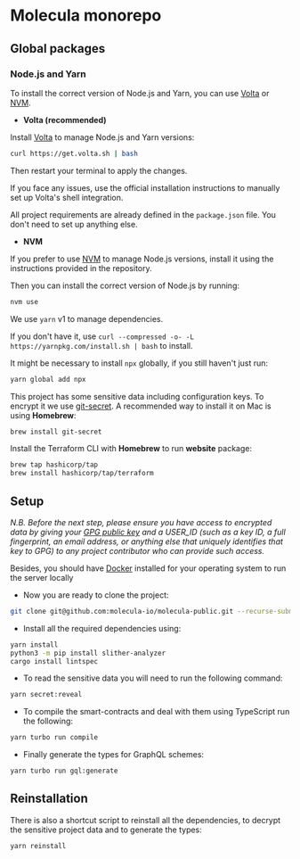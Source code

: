 # Molecula monorepo

## Global packages

### Node.js and Yarn

To install the correct version of Node.js and Yarn, you can use [Volta](https://volta.sh/) or [NVM](https://github.com/nvm-sh/nvm).

-   **Volta (recommended)**

Install [Volta](https://volta.sh/) to manage Node.js and Yarn versions:

```sh
curl https://get.volta.sh | bash
```

Then restart your terminal to apply the changes.

If you face any issues, use the official installation instructions to manually set up Volta's shell integration.

All project requirements are already defined in the `package.json` file. You don't need to set up anything else.

-   **NVM**

If you prefer to use [NVM](https://github.com/nvm-sh/nvm) to manage Node.js versions, install it using the instructions provided in the repository.

Then you can install the correct version of Node.js by running:

```sh
nvm use
```

We use `yarn` v1 to manage dependencies.

If you don't have it, use `curl --compressed -o- -L https://yarnpkg.com/install.sh | bash` to install.

It might be necessary to install `npx` globally, if you still haven't just run:

```sh
yarn global add npx
```

This project has some sensitive data including configuration keys. To encrypt it we use [git-secret](https://git-secret.io). A recommended way to install it on Mac is using **Homebrew**:

```sh
brew install git-secret
```

Install the Terraform CLI with **Homebrew** to run **website** package:

```sh
brew tap hashicorp/tap
brew install hashicorp/tap/terraform
```

## Setup

_N.B. Before the next step, please ensure you have access to encrypted data by giving your [GPG public key](https://docs.github.com/en/authentication/managing-commit-signature-verification/generating-a-new-gpg-key) and a USER_ID (such as a key ID, a full fingerprint, an email address, or anything else that uniquely identifies that key to GPG) to any project contributor who can provide such access._

Besides, you should have [Docker](https://hub.docker.com/) installed for your operating system to run the server locally

-   Now you are ready to clone the project:

```sh
git clone git@github.com:molecula-io/molecula-public.git --recurse-submodules
```

-   Install all the required dependencies using:

```sh
yarn install
python3 -m pip install slither-analyzer
cargo install lintspec
```

-   To read the sensitive data you will need to run the following command:

```sh
yarn secret:reveal
```

-   To compile the smart-contracts and deal with them using TypeScript run the following:

```sh
yarn turbo run compile
```

-   Finally generate the types for GraphQL schemes:

```sh
yarn turbo run gql:generate
```

## Reinstallation

There is also a shortcut script to reinstall all the dependencies, to decrypt the sensitive project data and to generate the types:

```sh
yarn reinstall
```
